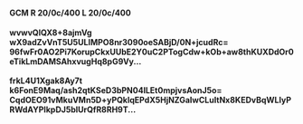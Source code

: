 #### GCM R 20/0c/400 L 20/0c/400
**wvwvQlQX8+8ajmVg**<br/>**wX9adZvVnT5U5ULIMPO8nr3090oeSABjD/0N+jcudRc=**<br/>**96fwFr0AO2Pi7KorupCkxUUbE2Y0uC2PTogCdw+kOb+aw8thKUXDdOr0eTikLmDAMSAhxvugHq8pG9Vy...**<br/><br/>
**frkL4U1Xgak8Ay7t**<br/>**k6FonE9Maq/ash2qtKSeD3bPN04lLEt0mpjvsAonJ5o=**<br/>**CqdOEO91vMkuVMn5D+yPQklqEPdX5HjNZGaIwCLuItNx8KEDvBqWLIyPRWdAYPIkpDJ5blUrQfR8RH9T...**